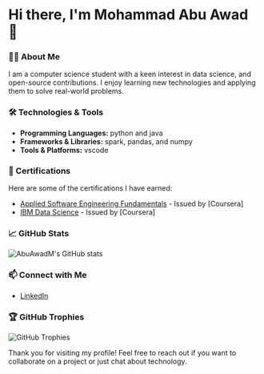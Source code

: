 # Hi there, I'm Mohammad Abu Awad 👋

### 👨‍💻 About Me
I am a computer science student with a keen interest in data science, and open-source contributions. I enjoy learning new technologies and applying them to solve real-world problems.

<!-- 
- 🌱 I’m currently learning **[technology you're currently learning]**
- 👯 I’m looking to collaborate on **open-source projects**
- 📫 How to reach me: **[your email address]**
- ⚡ Fun fact: **[a fun fact about you]**
-->

### 🛠️ Technologies & Tools
- **Programming Languages:** python and java
- **Frameworks & Libraries:** spark, pandas, and numpy
- **Tools & Platforms:** vscode

### 📜 Certifications
Here are some of the certifications I have earned:

- [Applied Software Engineering Fundamentals](https://coursera.org/share/b3a0a11aa5cbc7d6387193019e18f649) - Issued by [Coursera]
- [IBM Data Science](https://coursera.org/share/accec3b27ffc707f6a3c8eb389828d52) - Issued by [Coursera]


### 📈 GitHub Stats
![AbuAwadM's GitHub stats](https://github-readme-stats.vercel.app/api?username=AbuAwadM&show_icons=true&theme=radical)

### 📫 Connect with Me
- [LinkedIn](https://www.linkedin.com/in/mohammadabuawad)

### 🏆 GitHub Trophies
![GitHub Trophies](https://github-profile-trophy.vercel.app/?username=AbuAwadM&theme=radical)

<!-- 

### 🔗 Useful Links
- [Portfolio](https://yourportfolio.com)
- [Resume](https://yourresume.com)
-->

Thank you for visiting my profile! Feel free to reach out if you want to collaborate on a project or just chat about technology.
